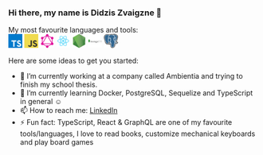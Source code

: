 ### Hi there, my name is Didzis Zvaigzne 👋

My most favourite languages and tools:  
<img height="28" width="28" src="https://raw.githubusercontent.com/github/explore/80688e429a7d4ef2fca1e82350fe8e3517d3494d/topics/typescript/typescript.png" />
<img height="28" width="28" src="https://raw.githubusercontent.com/github/explore/80688e429a7d4ef2fca1e82350fe8e3517d3494d/topics/javascript/javascript.png" />
<img height="28" width="28" src="https://raw.githubusercontent.com/github/explore/80688e429a7d4ef2fca1e82350fe8e3517d3494d/topics/graphql/graphql.png" />
<img height="28" width="28" src="https://raw.githubusercontent.com/github/explore/80688e429a7d4ef2fca1e82350fe8e3517d3494d/topics/react/react.png" />
<img height="28" width="28" src="https://raw.githubusercontent.com/github/explore/80688e429a7d4ef2fca1e82350fe8e3517d3494d/topics/nodejs/nodejs.png" />
<img height="28" width="28" src="https://raw.githubusercontent.com/github/explore/80688e429a7d4ef2fca1e82350fe8e3517d3494d/topics/mongodb/mongodb.png" />
<img height="28" width="28" src="https://raw.githubusercontent.com/github/explore/80688e429a7d4ef2fca1e82350fe8e3517d3494d/topics/postgresql/postgresql.png" />


<!-- [![Didzis' GitHub stats](https://github-readme-stats.vercel.app/api?username=didzis1&show_icons=true&theme=radical)](https://github.com/didzis1/github-readme-stats)  -->
<!-- [![Top Langs](https://github-readme-stats.vercel.app/api/top-langs/?username=didzis1&layout=compact&langs_count=6&hide=blade&theme=radical)](https://github.com/didzis1/github-readme-stats)   -->




Here are some ideas to get you started:
- 🔭 I’m currently working at a company called Ambientia and trying to finish my school thesis.
- 🌱 I’m currently learning Docker, PostgreSQL, Sequelize and TypeScript in general ☺️
- 📫 How to reach me: [LinkedIn](https://www.linkedin.com/in/didzis-zvaigzne-2611011a4)
- ⚡ Fun fact: TypeScript, React & GraphQL are one of my favourite tools/languages, I love to read books, customize mechanical keyboards and play board games

